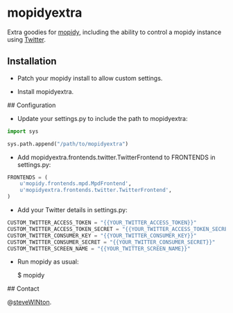 # mopidyextra

Extra goodies for [mopidy](http://mopidy.com/), including the ability to control a mopidy instance using [Twitter](http://twitter.com/).

## Installation

* Patch your mopidy install to allow custom settings.

* Install mopidyextra.

## Configuration

* Update your settings.py to include the path to mopidyextra:

```python
import sys

sys.path.append("/path/to/mopidyextra")
```

* Add mopidyextra.frontends.twitter.TwitterFrontend to FRONTENDS in settings.py:

```python
FRONTENDS = (
    u'mopidy.frontends.mpd.MpdFrontend',
    u'mopidyextra.frontends.twitter.TwitterFrontend',
)
```

* Add your Twitter details in settings.py:

```python
CUSTOM_TWITTER_ACCESS_TOKEN = "{{YOUR_TWITTER_ACCESS_TOKEN}}"
CUSTOM_TWITTER_ACCESS_TOKEN_SECRET = "{{YOUR_TWITTER_ACCESS_TOKEN_SECRET}}"
CUSTOM_TWITTER_CONSUMER_KEY = "{{YOUR_TWITTER_CONSUMER_KEY}}"
CUSTOM_TWITTER_CONSUMER_SECRET = "{{YOUR_TWITTER_CONSUMER_SECRET}}"
CUSTOM_TWITTER_SCREEN_NAME = "{{YOUR_TWITTER_SCREEN_NAME}}"
```

* Run mopidy as usual:

    $ mopidy

## Contact

@[steveWINton](http://twitter.com/steveWINton).